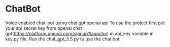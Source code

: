 # ChatBot
Voice enabled chat-bot using chat gpt openai api
To use the project first put your api secret key from openai chat gpt(https://platform.openai.com/signup?launch=) in api_key variable in key.py file. Run the chat_gpt_3.5.py tu use the chat bot.
